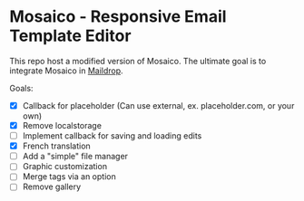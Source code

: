 # Mosaico - Responsive Email Template Editor

This repo host a modified version of Mosaico.
The ultimate goal is to integrate Mosaico in [Maildrop](https://www.maildrop.fr).

Goals:
- [x] Callback for placeholder (Can use external, ex. placeholder.com, or your own)
- [x] Remove localstorage
- [ ] Implement callback for saving and loading edits
- [X] French translation
- [ ] Add a "simple" file manager
- [ ] Graphic customization
- [ ] Merge tags via an option
- [ ] Remove gallery
